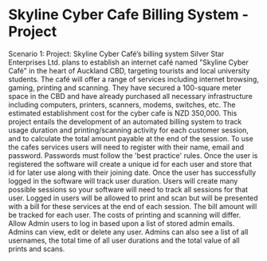 # Skyline Cyber Cafe Billing System - Project
Scenario 1:
Project: Skyline Cyber Café’s billing system
Silver Star Enterprises Ltd. plans to establish an internet café named "Skyline Cyber Café" in the heart of Auckland CBD, targeting 
tourists and local university students. The café will offer a range of services including internet browsing, gaming, printing and 
scanning. They have secured a 100-square meter space in the CBD and have already purchased all necessary infrastructure 
including computers, printers, scanners, modems, switches, etc. The estimated establishment cost for the cyber cafe is NZD 
350,000. This project entails the development of an automated billing system to track usage duration and printing/scanning activity 
for each customer session, and to calculate the total amount payable at the end of the session. 
To use the cafes services users will need to register with their name, email and password. Passwords must follow the 'best practice' 
rules. Once the user is registered the software will create a unique id for each user and store that id for later use along with their 
joining date. Once the user has successfully logged in the software will track user duration. Users will create many possible
sessions so your software will need to track all sessions for that user. Logged in users will be allowed to print and scan but will be 
presented with a bill for these services at the end of each session. 
The bill amount will be tracked for each user. The costs of printing and scanning will differ.
Allow Admin users to log in based upon a list of stored admin emails. 
Admins can view, edit or delete any user. Admins can also see a list of all usernames, the total time of all user durations and the 
total value of all prints and scans.
